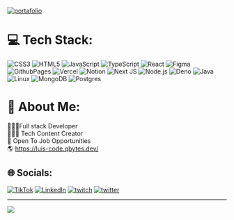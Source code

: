 [![portafolio](https://og-api.qbytes.dev/github/banner/luis-codex?text=full%20%20stack)](https://luis-code.qbytes.dev) 

# 💻 Tech Stack:
![CSS3](https://img.shields.io/badge/css3-%231572B6.svg?style=for-the-badge&logo=css3&logoColor=white) ![HTML5](https://img.shields.io/badge/html5-%23E34F26.svg?style=for-the-badge&logo=html5&logoColor=white) ![JavaScript](https://img.shields.io/badge/javascript-%23323330.svg?style=for-the-badge&logo=javascript&logoColor=%23F7DF1E) ![TypeScript](https://img.shields.io/badge/typescript-%23007ACC.svg?style=for-the-badge&logo=typescript&logoColor=white) ![React](https://img.shields.io/badge/react-%2320232a.svg?style=for-the-badge&logo=react&logoColor=%2361DAFB) ![Figma](https://img.shields.io/badge/figma-%23F24E1E.svg?style=for-the-badge&logo=figma&logoColor=white) ![GithubPages](https://img.shields.io/badge/github%20pages-121013?style=for-the-badge&logo=github&logoColor=white) ![Vercel](https://img.shields.io/badge/vercel-%23000000.svg?style=for-the-badge&logo=vercel&logoColor=white) ![Notion](https://img.shields.io/badge/Notion-%23000000.svg?style=for-the-badge&logo=notion&logoColor=white) ![Next JS](https://img.shields.io/badge/next.js-%23000000.svg?style=for-the-badge&logo=nextdotjs&logoColor=white) ![Node.js](https://img.shields.io/badge/node.js-6DA55F?style=for-the-badge&logo=node.js&logoColor=white) ![Deno](https://img.shields.io/badge/deno%20js-000000?style=for-the-badge&logo=deno&logoColor=white) ![Java](https://img.shields.io/badge/java-%23ED8B00.svg?style=for-the-badge&logo=java&logoColor=white) ![Linux](https://img.shields.io/badge/linux-%23FCC624.svg?style=for-the-badge&logo=linux&logoColor=black) ![MongoDB](https://img.shields.io/badge/MongoDB-%2347A248.svg?style=for-the-badge&logo=mongodb&logoColor=white) ![Postgres](https://img.shields.io/badge/postgres-%23336791.svg?style=for-the-badge&logo=postgresql&logoColor=white)

# 💫 About Me:
👩🏻‍💻Full stack Developer <br>
🦸🏻‍♀️ Tech Content Creator <br>
💼 Open To Job Opportunities <br>
🌎 https://luis-code.qbytes.dev/


## 🌐 Socials:
[![TikTok](https://img.shields.io/badge/tiktok-000000?style=flat-square&logo=tiktok&logoColor=white)](https://www.tiktok.com/@luis_codex)  [![LinkedIn](https://img.shields.io/badge/LinkedIn-%230077B5.svg?logo=linkedin&logoColor=white)](https://www.linkedin.com/in/luis-tenorio-code/) 
[![twitch](https://img.shields.io/badge/twitch-%230077B5.svg?logo=twitch&logoColor=white)](https://www.twitch.tv/luis_code) 
[![twitter](https://img.shields.io/badge/twitter-%230077B5.svg?logo=twitter&logoColor=white)](https://x.com/luis_codex) 




---
[![](https://visitcount.itsvg.in/api?id=luis-codex&label=Profile%20Views&color=11&pretty=false)](https://visitcount.itsvg.in)

